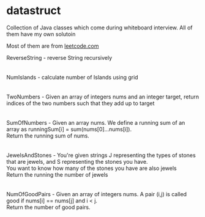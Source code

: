 # datastruct

Collection of Java classes which come during whiteboard interview. All of them have my own solutoin

Most of them are from [leetcode.com](https://www.leetcode.com)

ReverseString - reverse String recursively
<br><br><br>
NumIslands - calculate number of Islands using grid
<br><br><br> 
TwoNumbers - Given an array of integers nums and an integer target, return indices of the two numbers such that they add up to target
<br><br><br> 
SumOfNumbers - Given an array nums. We define a running sum of an array as runningSum[i] = sum(nums[0]…nums[i]).
<br>Return the running sum of nums.
<br><br><br> 
JewelsAndStones - You're given strings J representing the types of stones that are jewels, and S representing the stones you have.<br>
You want to know how many of the stones you have are also jewels
<br>Return the running the number of jewels
<br><br><br> 
NumOfGoodPairs - Given an array of integers nums. A pair (i,j) is called good if nums[i] == nums[j] and i < j.
<br>Return the number of good pairs.
<br><br><br> 
